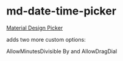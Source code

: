 # md-date-time-picker

[Material Design Picker](https://github.com/puranjayjain/md-date-time-picker)

adds two more custom options:

AllowMinutesDivisible By
and AllowDragDial
